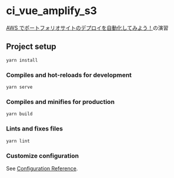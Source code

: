 # ci_vue_amplify_s3

[AWS でポートフォリオサイトのデプロイを自動化してみよう！](https://www.techpit.jp/courses/74)の演習

## Project setup

```
yarn install
```

### Compiles and hot-reloads for development

```
yarn serve
```

### Compiles and minifies for production

```
yarn build
```

### Lints and fixes files

```
yarn lint
```

### Customize configuration

See [Configuration Reference](https://cli.vuejs.org/config/).
